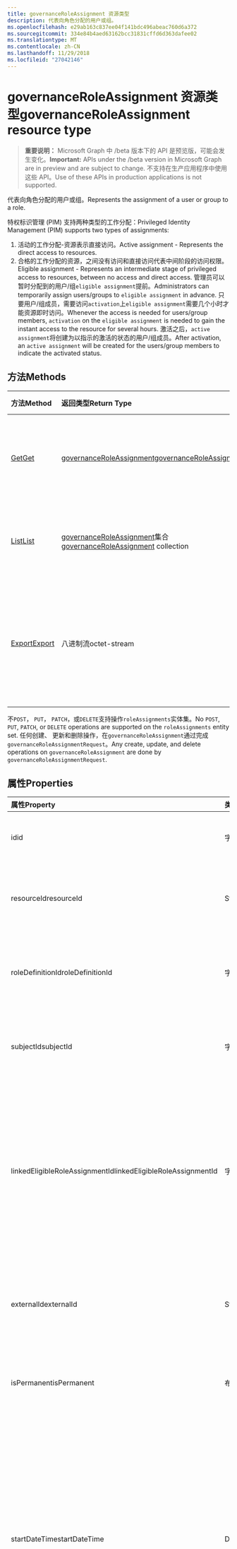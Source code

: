 ```yaml
---
title: governanceRoleAssignment 资源类型
description: 代表向角色分配的用户或组。
ms.openlocfilehash: e29ab163c837ee04f141bdc496abeac760d6a372
ms.sourcegitcommit: 334e84b4aed63162bcc31831cffd6d363dafee02
ms.translationtype: MT
ms.contentlocale: zh-CN
ms.lasthandoff: 11/29/2018
ms.locfileid: "27042146"
---
```

# <a name="governanceroleassignment-resource-type"></a><span data-ttu-id="42b00-103">governanceRoleAssignment 资源类型</span><span class="sxs-lookup"><span data-stu-id="42b00-103">governanceRoleAssignment resource type</span></span>
> <span data-ttu-id="42b00-104">**重要说明：** Microsoft Graph 中 /beta 版本下的 API 是预览版，可能会发生变化。</span><span class="sxs-lookup"><span data-stu-id="42b00-104">**Important:** APIs under the /beta version in Microsoft Graph are in preview and are subject to change.</span></span> <span data-ttu-id="42b00-105">不支持在生产应用程序中使用这些 API。</span><span class="sxs-lookup"><span data-stu-id="42b00-105">Use of these APIs in production applications is not supported.</span></span>

<span data-ttu-id="42b00-106">代表向角色分配的用户或组。</span><span class="sxs-lookup"><span data-stu-id="42b00-106">Represents the assignment of a user or group to a role.</span></span>

<span data-ttu-id="42b00-107">特权标识管理 (PIM) 支持两种类型的工作分配：</span><span class="sxs-lookup"><span data-stu-id="42b00-107">Privileged Identity Management (PIM) supports two types of assignments:</span></span>

1. <span data-ttu-id="42b00-108">活动的工作分配-资源表示直接访问。</span><span class="sxs-lookup"><span data-stu-id="42b00-108">Active assignment - Represents the direct access to resources.</span></span>
2. <span data-ttu-id="42b00-109">合格的工作分配的资源，之间没有访问和直接访问代表中间阶段的访问权限。</span><span class="sxs-lookup"><span data-stu-id="42b00-109">Eligible assignment - Represents an intermediate stage of privileged access to resources, between no access and direct access.</span></span> <span data-ttu-id="42b00-110">管理员可以暂时分配到的用户/组`eligible assignment`提前。</span><span class="sxs-lookup"><span data-stu-id="42b00-110">Administrators can temporarily assign users/groups to `eligible assignment` in advance.</span></span> <span data-ttu-id="42b00-111">只要用户/组成员，需要访问`activation`上`eligible assignment`需要几个小时才能资源即时访问。</span><span class="sxs-lookup"><span data-stu-id="42b00-111">Whenever the access is needed for users/group members, `activation` on the `eligible assignment` is needed to gain the instant access to the resource for several hours.</span></span> <span data-ttu-id="42b00-112">激活之后，`active assignment`将创建为以指示的激活的状态的用户/组成员。</span><span class="sxs-lookup"><span data-stu-id="42b00-112">After activation, an `active assignment` will be created for the users/group members to indicate the activated status.</span></span>

## <a name="methods"></a><span data-ttu-id="42b00-113">方法</span><span class="sxs-lookup"><span data-stu-id="42b00-113">Methods</span></span>

| <span data-ttu-id="42b00-114">方法</span><span class="sxs-lookup"><span data-stu-id="42b00-114">Method</span></span>          | <span data-ttu-id="42b00-115">返回类型</span><span class="sxs-lookup"><span data-stu-id="42b00-115">Return Type</span></span> |<span data-ttu-id="42b00-116">说明</span><span class="sxs-lookup"><span data-stu-id="42b00-116">Description</span></span>|
|:------------|:--------|:--------|
|[<span data-ttu-id="42b00-117">Get</span><span class="sxs-lookup"><span data-stu-id="42b00-117">Get</span></span>](../api/governanceroleassignment-get.md) |  [<span data-ttu-id="42b00-118">governanceRoleAssignment</span><span class="sxs-lookup"><span data-stu-id="42b00-118">governanceRoleAssignment</span></span>](../resources/governanceroleassignment.md) |<span data-ttu-id="42b00-119">读取属性和角色分配实体的关系。</span><span class="sxs-lookup"><span data-stu-id="42b00-119">Read properties and relationships of a role assignment entity.</span></span>|
|[<span data-ttu-id="42b00-120">List</span><span class="sxs-lookup"><span data-stu-id="42b00-120">List</span></span>](../api/governanceroleassignment-list.md) | <span data-ttu-id="42b00-121">[governanceRoleAssignment](../resources/governanceroleassignment.md)集合</span><span class="sxs-lookup"><span data-stu-id="42b00-121">[governanceRoleAssignment](../resources/governanceroleassignment.md) collection</span></span>|<span data-ttu-id="42b00-122">列出角色分配对资源的集合。</span><span class="sxs-lookup"><span data-stu-id="42b00-122">List a collection of role assignments on a resource.</span></span> |
|[<span data-ttu-id="42b00-123">Export</span><span class="sxs-lookup"><span data-stu-id="42b00-123">Export</span></span>](../api/governanceroleassignment-export.md) | <span data-ttu-id="42b00-124">八进制流</span><span class="sxs-lookup"><span data-stu-id="42b00-124">octet-stream</span></span> |<span data-ttu-id="42b00-125">下载的资源角色分配集合，并将另存为`.csv`文件。</span><span class="sxs-lookup"><span data-stu-id="42b00-125">Download a collection of role assignments on a resource and save as a `.csv` file.</span></span>|

<span data-ttu-id="42b00-126">不`POST`， `PUT`， `PATCH`，或`DELETE`支持操作`roleAssignments`实体集。</span><span class="sxs-lookup"><span data-stu-id="42b00-126">No `POST`, `PUT`, `PATCH`, or `DELETE` operations are supported on the `roleAssignments` entity set.</span></span> <span data-ttu-id="42b00-127">任何创建、 更新和删除操作，在`governanceRoleAssignment`通过完成`governanceRoleAssignmentRequest`。</span><span class="sxs-lookup"><span data-stu-id="42b00-127">Any create, update, and delete operations on `governanceRoleAssignment` are done by `governanceRoleAssignmentRequest`.</span></span>

## <a name="properties"></a><span data-ttu-id="42b00-128">属性</span><span class="sxs-lookup"><span data-stu-id="42b00-128">Properties</span></span>
| <span data-ttu-id="42b00-129">属性</span><span class="sxs-lookup"><span data-stu-id="42b00-129">Property</span></span>  | <span data-ttu-id="42b00-130">类型</span><span class="sxs-lookup"><span data-stu-id="42b00-130">Type</span></span>      |<span data-ttu-id="42b00-131">说明</span><span class="sxs-lookup"><span data-stu-id="42b00-131">Description</span></span>|
|:----------|:----------|:----------|
|<span data-ttu-id="42b00-132">id</span><span class="sxs-lookup"><span data-stu-id="42b00-132">id</span></span>         |<span data-ttu-id="42b00-133">字符串</span><span class="sxs-lookup"><span data-stu-id="42b00-133">String</span></span>     |<span data-ttu-id="42b00-134">角色分配的 ID。</span><span class="sxs-lookup"><span data-stu-id="42b00-134">The ID of the role assignment.</span></span> <span data-ttu-id="42b00-135">处于 GUID 格式。</span><span class="sxs-lookup"><span data-stu-id="42b00-135">It is in GUID format.</span></span>|
|<span data-ttu-id="42b00-136">resourceId</span><span class="sxs-lookup"><span data-stu-id="42b00-136">resourceId</span></span> |<span data-ttu-id="42b00-137">String</span><span class="sxs-lookup"><span data-stu-id="42b00-137">String</span></span>     |<span data-ttu-id="42b00-138">必需项。</span><span class="sxs-lookup"><span data-stu-id="42b00-138">Required.</span></span> <span data-ttu-id="42b00-139">资源的角色分配相关联的 ID。</span><span class="sxs-lookup"><span data-stu-id="42b00-139">The ID of the resource which the role assignment is associated with.</span></span> |
|<span data-ttu-id="42b00-140">roleDefinitionId</span><span class="sxs-lookup"><span data-stu-id="42b00-140">roleDefinitionId</span></span>|<span data-ttu-id="42b00-141">字符串</span><span class="sxs-lookup"><span data-stu-id="42b00-141">String</span></span>|<span data-ttu-id="42b00-142">必需项。</span><span class="sxs-lookup"><span data-stu-id="42b00-142">Required.</span></span> <span data-ttu-id="42b00-143">角色分配相关联的角色定义的 ID。</span><span class="sxs-lookup"><span data-stu-id="42b00-143">The ID of the role definition which the role assignment is associated with.</span></span> |
|<span data-ttu-id="42b00-144">subjectId</span><span class="sxs-lookup"><span data-stu-id="42b00-144">subjectId</span></span>|<span data-ttu-id="42b00-145">字符串</span><span class="sxs-lookup"><span data-stu-id="42b00-145">String</span></span>       |<span data-ttu-id="42b00-146">必需项。</span><span class="sxs-lookup"><span data-stu-id="42b00-146">Required.</span></span> <span data-ttu-id="42b00-147">该角色分配相关联的主题的 ID。</span><span class="sxs-lookup"><span data-stu-id="42b00-147">The ID of the subject which the role assignment is associated with.</span></span> |
|<span data-ttu-id="42b00-148">linkedEligibleRoleAssignmentId</span><span class="sxs-lookup"><span data-stu-id="42b00-148">linkedEligibleRoleAssignmentId</span></span>|<span data-ttu-id="42b00-149">字符串</span><span class="sxs-lookup"><span data-stu-id="42b00-149">String</span></span>|<span data-ttu-id="42b00-150">如果这是`active assignment`上创建由于激活和`eligible assignment`，它代表该 ID `eligible assignment`;否则，值为`null`。</span><span class="sxs-lookup"><span data-stu-id="42b00-150">If this is an `active assignment` and created due to activation on an `eligible assignment`, it represents the ID of that `eligible assignment`; Otherwise, the value is `null`.</span></span> |
|<span data-ttu-id="42b00-151">externalId</span><span class="sxs-lookup"><span data-stu-id="42b00-151">externalId</span></span>   |<span data-ttu-id="42b00-152">String</span><span class="sxs-lookup"><span data-stu-id="42b00-152">String</span></span>     |<span data-ttu-id="42b00-153">外部 ID 用于标识提供程序中的角色分配的资源。</span><span class="sxs-lookup"><span data-stu-id="42b00-153">The external ID the resource that is used to identify the role assignment in the provider.</span></span>|
|<span data-ttu-id="42b00-154">isPermanent</span><span class="sxs-lookup"><span data-stu-id="42b00-154">isPermanent</span></span>|<span data-ttu-id="42b00-155">布尔</span><span class="sxs-lookup"><span data-stu-id="42b00-155">Boolean</span></span>    |<span data-ttu-id="42b00-156">指示该角色分配是否是一个永久的分配。</span><span class="sxs-lookup"><span data-stu-id="42b00-156">Indicates whether the role assignment is a permanent assignment.</span></span>|
|<span data-ttu-id="42b00-157">startDateTime</span><span class="sxs-lookup"><span data-stu-id="42b00-157">startDateTime</span></span>|<span data-ttu-id="42b00-158">DateTimeOffset</span><span class="sxs-lookup"><span data-stu-id="42b00-158">DateTimeOffset</span></span>|<span data-ttu-id="42b00-159">角色分配的开始时间。</span><span class="sxs-lookup"><span data-stu-id="42b00-159">The start time of the role assignment.</span></span> <span data-ttu-id="42b00-160">时间戳类型表示采用 ISO 8601 格式的日期和时间信息，始终采用 UTC 时区。</span><span class="sxs-lookup"><span data-stu-id="42b00-160">The Timestamp type represents date and time information using ISO 8601 format and is always in UTC time.</span></span> <span data-ttu-id="42b00-161">例如，2014 年 1 月 1 日午夜 UTC 如下所示：`'2014-01-01T00:00:00Z'`</span><span class="sxs-lookup"><span data-stu-id="42b00-161">For example, midnight UTC on Jan 1, 2014 would look like this: `'2014-01-01T00:00:00Z'`</span></span>|
|<span data-ttu-id="42b00-162">endDateTime</span><span class="sxs-lookup"><span data-stu-id="42b00-162">endDateTime</span></span>|<span data-ttu-id="42b00-163">DateTimeOffset</span><span class="sxs-lookup"><span data-stu-id="42b00-163">DateTimeOffset</span></span>|<span data-ttu-id="42b00-164">对于非永久角色分配，这是时将过期的角色分配的时间。</span><span class="sxs-lookup"><span data-stu-id="42b00-164">For a non-permanent role assignment, this is the time when the role assignment will be expired.</span></span> <span data-ttu-id="42b00-165">时间戳类型表示采用 ISO 8601 格式的日期和时间信息，始终采用 UTC 时区。</span><span class="sxs-lookup"><span data-stu-id="42b00-165">The Timestamp type represents date and time information using ISO 8601 format and is always in UTC time.</span></span> <span data-ttu-id="42b00-166">例如，2014 年 1 月 1 日午夜 UTC 如下所示：`'2014-01-01T00:00:00Z'`</span><span class="sxs-lookup"><span data-stu-id="42b00-166">For example, midnight UTC on Jan 1, 2014 would look like this: `'2014-01-01T00:00:00Z'`</span></span>|
|<span data-ttu-id="42b00-167">assignmentState</span><span class="sxs-lookup"><span data-stu-id="42b00-167">assignmentState</span></span>|<span data-ttu-id="42b00-168">字符串</span><span class="sxs-lookup"><span data-stu-id="42b00-168">String</span></span>  |<span data-ttu-id="42b00-169">工作分配状态。</span><span class="sxs-lookup"><span data-stu-id="42b00-169">The state of the assignment.</span></span> <span data-ttu-id="42b00-170">值可以是</span><span class="sxs-lookup"><span data-stu-id="42b00-170">The value can be</span></span> <ul><li> <span data-ttu-id="42b00-171">`Eligible`合格的分配</span><span class="sxs-lookup"><span data-stu-id="42b00-171">`Eligible` for eligible assignment</span></span></li><li> <span data-ttu-id="42b00-172">`Active`-如果直接分配`Active`的管理员，或激活合格工作分配的用户。</span><span class="sxs-lookup"><span data-stu-id="42b00-172">`Active` - if it is directly assigned `Active` by administrators, or activated on an eligible assignment by the users.</span></span></li></ul>|
|<span data-ttu-id="42b00-173">memberType</span><span class="sxs-lookup"><span data-stu-id="42b00-173">memberType</span></span>|<span data-ttu-id="42b00-174">字符串</span><span class="sxs-lookup"><span data-stu-id="42b00-174">String</span></span>      |<span data-ttu-id="42b00-175">成员的类型。</span><span class="sxs-lookup"><span data-stu-id="42b00-175">The type of member.</span></span> <span data-ttu-id="42b00-176">值可以是：</span><span class="sxs-lookup"><span data-stu-id="42b00-176">The value can be:</span></span> <ul><li><span data-ttu-id="42b00-177">`Inherited`-角色分配继承自父资源范围</span><span class="sxs-lookup"><span data-stu-id="42b00-177">`Inherited` - the role assignment is inherited from a parent resource scope</span></span></li><li><span data-ttu-id="42b00-178">`Group`-角色分配不继承的但来自的组分配成员身份</span><span class="sxs-lookup"><span data-stu-id="42b00-178">`Group`- the role assignment is not inherited, but comes from the membership of a group assignment</span></span></li><li><span data-ttu-id="42b00-179">`User`-既不继承的角色分配和从组工作分配。</span><span class="sxs-lookup"><span data-stu-id="42b00-179">`User` - the role assignment is neither inherited nor from a group assignment.</span></span></li></ul>|


## <a name="relationships"></a><span data-ttu-id="42b00-180">Relationships</span><span class="sxs-lookup"><span data-stu-id="42b00-180">Relationships</span></span>
| <span data-ttu-id="42b00-181">关系</span><span class="sxs-lookup"><span data-stu-id="42b00-181">Relationship</span></span> | <span data-ttu-id="42b00-182">类型</span><span class="sxs-lookup"><span data-stu-id="42b00-182">Type</span></span>   |<span data-ttu-id="42b00-183">说明</span><span class="sxs-lookup"><span data-stu-id="42b00-183">Description</span></span>|
|:---------------|:--------|:----------|
|<span data-ttu-id="42b00-184">资源</span><span class="sxs-lookup"><span data-stu-id="42b00-184">resource</span></span>|[<span data-ttu-id="42b00-185">governanceResource</span><span class="sxs-lookup"><span data-stu-id="42b00-185">governanceResource</span></span>](../resources/governanceresource.md)|<span data-ttu-id="42b00-186">只读。</span><span class="sxs-lookup"><span data-stu-id="42b00-186">Read-only.</span></span> <span data-ttu-id="42b00-187">与角色分配关联的资源。</span><span class="sxs-lookup"><span data-stu-id="42b00-187">The resource associated with the role assignment.</span></span> |
|<span data-ttu-id="42b00-188">roleDefinition</span><span class="sxs-lookup"><span data-stu-id="42b00-188">roleDefinition</span></span>|[<span data-ttu-id="42b00-189">governanceRoleDefinition</span><span class="sxs-lookup"><span data-stu-id="42b00-189">governanceRoleDefinition</span></span>](../resources/governanceroledefinition.md)|<span data-ttu-id="42b00-190">只读。</span><span class="sxs-lookup"><span data-stu-id="42b00-190">Read-only.</span></span> <span data-ttu-id="42b00-191">与角色分配相关联的角色定义。</span><span class="sxs-lookup"><span data-stu-id="42b00-191">The role definition associated with the role assignment.</span></span> |
|<span data-ttu-id="42b00-192">subject</span><span class="sxs-lookup"><span data-stu-id="42b00-192">subject</span></span>|[<span data-ttu-id="42b00-193">governanceSubject</span><span class="sxs-lookup"><span data-stu-id="42b00-193">governanceSubject</span></span>](../resources/governancesubject.md)|<span data-ttu-id="42b00-194">只读。</span><span class="sxs-lookup"><span data-stu-id="42b00-194">Read-only.</span></span> <span data-ttu-id="42b00-195">主题的角色分配相关联。</span><span class="sxs-lookup"><span data-stu-id="42b00-195">The subject associated with the role assignment.</span></span> |
|<span data-ttu-id="42b00-196">linkedEligibleRoleAssignment</span><span class="sxs-lookup"><span data-stu-id="42b00-196">linkedEligibleRoleAssignment</span></span>|[<span data-ttu-id="42b00-197">governanceRoleAssignment</span><span class="sxs-lookup"><span data-stu-id="42b00-197">governanceRoleAssignment</span></span>](../resources/governanceroleassignment.md)|<span data-ttu-id="42b00-198">只读。</span><span class="sxs-lookup"><span data-stu-id="42b00-198">Read-only.</span></span> <span data-ttu-id="42b00-199">如果这是`active assignment`上创建由于激活和`eligible assignment`，它代表的`eligible assignment`;否则，值为`null`。</span><span class="sxs-lookup"><span data-stu-id="42b00-199">If this is an `active assignment` and created due to activation on an `eligible assignment`, it represents the object of that `eligible assignment`; Otherwise, the value is `null`.</span></span> |

## <a name="json-representation"></a><span data-ttu-id="42b00-200">JSON 表示形式</span><span class="sxs-lookup"><span data-stu-id="42b00-200">JSON representation</span></span>

<span data-ttu-id="42b00-201">下面是资源的 JSON 表示形式。</span><span class="sxs-lookup"><span data-stu-id="42b00-201">Here is a JSON representation of the resource.</span></span>


<!-- {
  "blockType": "resource",
  "optionalProperties": [

  ],
  "@odata.type": "microsoft.graph.governanceRoleAssignment"
}-->

```json
{
  "id": "String (identifier)",
  "resourceId": "String",
  "roleDefinitionId": "String",
  "subjectId": "String",
  "linkedEligibleRoleAssignmentId": "String",
  "externalId": "String",
  "isPermanent": true,
  "startDateTime": "String (timestamp)",
  "endDateTime": "String (timestamp)",
  "assignmentState": "String",
  "memberType": "String",
}

```

<!-- uuid: 8fcb5dbc-d5aa-4681-8e31-b001d5168d79
2015-10-25 14:57:30 UTC -->
<!-- {
  "type": "#page.annotation",
  "description": "governanceRoleAssignment",
  "keywords": "",
  "section": "documentation",
  "tocPath": ""
}-->
